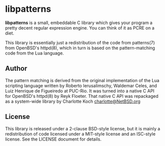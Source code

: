 # libpatterns

**libpatterns** is a small, embeddable C library which gives your program a
pretty decent regular expression engine. You can think of it as PCRE on a
diet.

This library is essentially just a redistribution of the code from
patterns(7) from OpenBSD's httpd(8), which in turn is based on the
pattern-matching code from the Lua language.


## Author

The pattern matching is derived from the original implementation of the Lua
scripting language written by Roberto Ierusalimschy, Waldemar Celes, and
Luiz Henrique de Figueiredo at PUC-Rio. It was turned into a native C API
for OpenBSD's httpd(8) by Reyk Floeter. That native C API was repackaged as
a system-wide library by Charlotte Koch <charlotte@NetBSD.org>


## License

This library is released under a 2-clause BSD-style license, but it is
mainly a redistribution of code licensed under a MIT-style license and an
ISC-style license. See the LICENSE document for details.
